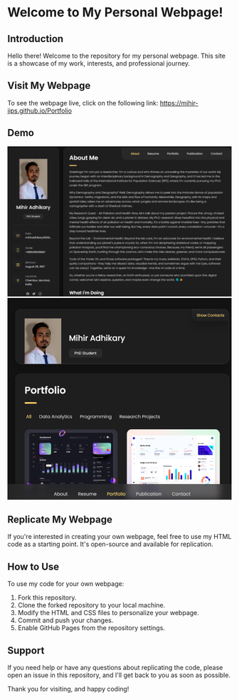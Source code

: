 # Welcome to My Personal Webpage!

## Introduction
Hello there! Welcome to the repository for my personal webpage. This site is a showcase of my work, interests, and professional journey.

## Visit My Webpage
To see the webpage live, click on the following link:
https://mihir-iips.github.io/Portfolio

## Demo
![vCard Desktop Demo](./website-demo-image/desktop.png "Desktop Demo")
![vCard Mobile Demo](./website-demo-image/mobile.png "Mobile Demo")

## Replicate My Webpage
If you're interested in creating your own webpage, feel free to use my HTML code as a starting point. It's open-source and available for replication.

## How to Use
To use my code for your own webpage:
1. Fork this repository.
2. Clone the forked repository to your local machine.
3. Modify the HTML and CSS files to personalize your webpage.
4. Commit and push your changes.
5. Enable GitHub Pages from the repository settings.

## Support
If you need help or have any questions about replicating the code, please open an issue in this repository, and I'll get back to you as soon as possible.

Thank you for visiting, and happy coding!

